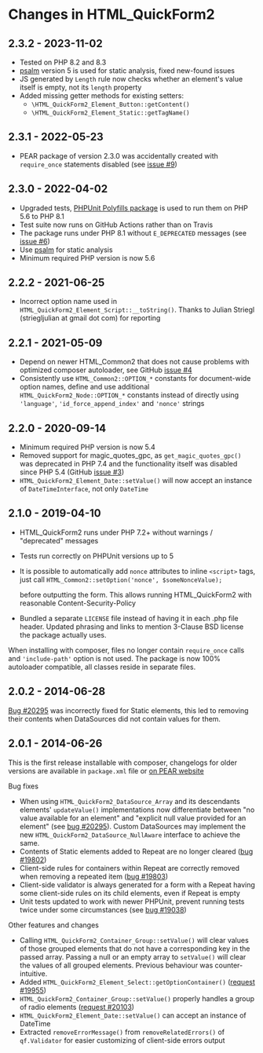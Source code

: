 # Changes in HTML_QuickForm2

## 2.3.2 - 2023-11-02
* Tested on PHP 8.2 and 8.3
* [psalm] version 5 is used for static analysis, fixed new-found issues
* JS generated by `Length` rule now checks whether an element's value itself is empty,
  not its `length` property
* Added missing getter methods for existing setters:
  * `\HTML_QuickForm2_Element_Button::getContent()`
  * `\HTML_QuickForm2_Element_Static::getTagName()`

## 2.3.1 - 2022-05-23
* PEAR package of version 2.3.0 was accidentally created with `require_once` statements disabled (see [issue #9])

## 2.3.0 - 2022-04-02
* Upgraded tests, [PHPUnit Polyfills package] is used to run them on PHP 5.6 to PHP 8.1
* Test suite now runs on GitHub Actions rather than on Travis
* The package runs under PHP 8.1 without `E_DEPRECATED` messages (see [issue #6])
* Use [psalm] for static analysis 
* Minimum required PHP version is now 5.6

## 2.2.2 - 2021-06-25
* Incorrect option name used in `HTML_QuickForm2_Element_Script::__toString()`.
  Thanks to Julian Striegl (striegljulian at gmail dot com) for reporting

## 2.2.1 - 2021-05-09
* Depend on newer HTML_Common2 that does not cause problems with optimized
  composer autoloader, see GitHub [issue #4]
* Consistently use `HTML_Common2::OPTION_*` constants for document-wide 
  option names, define and use additional `HTML_QuickForm2_Node::OPTION_*`
  constants instead of directly using `'language'`, `'id_force_append_index'`
  and `'nonce'` strings

## 2.2.0 - 2020-09-14
 * Minimum required PHP version is now 5.4
 * Removed support for magic_quotes_gpc, as `get_magic_quotes_gpc()`
   was deprecated in PHP 7.4 and the functionality itself was disabled 
   since PHP 5.4 (GitHub [issue #3])
 * `HTML_QuickForm2_Element_Date::setValue()` will now accept an instance of
   `DateTimeInterface`, not only `DateTime` 


## 2.1.0 - 2019-04-10
 * HTML_QuickForm2 runs under PHP 7.2+ without warnings / &quot;deprecated&quot;
   messages
 * Tests run correctly on PHPUnit versions up to 5
 * It is possible to automatically add `nonce` attributes to inline
   `<script>` tags, just call
   ```HTML_Common2::setOption('nonce', $someNonceValue);```
   
   before outputting the form. This allows running HTML_QuickForm2 with
   reasonable Content-Security-Policy
 * Bundled a separate `LICENSE` file instead of having it in each .php file
   header. Updated phrasing and links to mention 3-Clause BSD license
   the package actually uses.

When installing with composer, files no longer contain `require_once` calls
and `'include-path'` option is not used. The package is now 100% autoloader
compatible, all classes reside in separate files.


## 2.0.2 - 2014-06-28
[Bug #20295] was incorrectly fixed for Static elements, this led to removing
their contents when DataSources did not contain values for them.

## 2.0.1 - 2014-06-26

This is the first release installable with composer, changelogs for older versions 
are available in `package.xml` file or [on PEAR website] 

Bug fixes
 * When using `HTML_QuickForm2_DataSource_Array` and its descendants elements'
   `updateValue()` implementations now differentiate between "no value available
   for an element" and "explicit null value provided for an element"
   (see [bug #20295]). Custom DataSources may implement the new
   `HTML_QuickForm2_DataSource_NullAware` interface to achieve the same.
 * Contents of Static elements added to Repeat are no longer cleared ([bug #19802])
 * Client-side rules for containers within Repeat are correctly removed when
   removing a repeated item ([bug #19803])
 * Client-side validator is always generated for a form with a Repeat having
   some client-side rules on its child elements, even if Repeat is empty
 * Unit tests updated to work with newer PHPUnit, prevent running tests twice
   under some circumstances (see [bug #19038])

Other features and changes
 * Calling `HTML_QuickForm2_Container_Group::setValue()` will clear values of
   those grouped elements that do not have a corresponding key in the passed
   array. Passing a null or an empty array to `setValue()` will clear the values
   of all grouped elements. Previous behaviour was counter-intuitive.
 * Added `HTML_QuickForm2_Element_Select::getOptionContainer()` ([request #19955])
 * `HTML_QuickForm2_Container_Group::setValue()` properly handles a group of radio
   elements ([request #20103])
 * `HTML_QuickForm2_Element_Date::setValue()` can accept an instance of DateTime
 * Extracted `removeErrorMessage()` from `removeRelatedErrors()` of `qf.Validator`
   for easier customizing of client-side errors output


[bug #19038]: https://pear.php.net/bugs/bug.php?id=19038
[bug #19802]: https://pear.php.net/bugs/bug.php?id=19802
[bug #19803]: https://pear.php.net/bugs/bug.php?id=19803
[request #19955]: https://pear.php.net/bugs/bug.php?id=19955
[request #20103]: https://pear.php.net/bugs/bug.php?id=20103
[bug #20295]: https://pear.php.net/bugs/bug.php?id=20295
[on PEAR website]: https://pear.php.net/package/HTML_QuickForm2/download/All
[PHPUnit Polyfills package]: https://github.com/Yoast/PHPUnit-Polyfills
[issue #3]: https://github.com/pear/HTML_QuickForm2/issues/3
[issue #4]: https://github.com/pear/HTML_QuickForm2/issues/4
[issue #6]: https://github.com/pear/HTML_QuickForm2/issues/6
[psalm]: https://psalm.dev/
[issue #9]: https://github.com/pear/HTML_QuickForm2/issues/9
